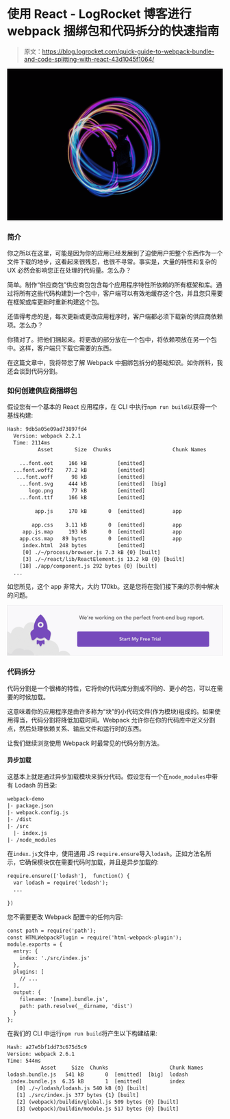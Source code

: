 # 使用 React - LogRocket 博客进行 webpack 捆绑包和代码拆分的快速指南

> 原文：<https://blog.logrocket.com/quick-guide-to-webpack-bundle-and-code-splitting-with-react-43d1045f1064/>

![](img/328c8a48d048eae619f8fe234947a1c3.png)

### **简介**

你之所以在这里，可能是因为你的应用已经发展到了迫使用户把整个东西作为一个文件下载的地步，这看起来很残忍，也很不寻常。事实是，大量的特性和复杂的 UX 必然会影响您正在处理的代码量。怎么办？

简单。制作“供应商包”供应商包包含每个应用程序特性所依赖的所有框架和库。通过将所有这些代码构建到一个包中，客户端可以有效地缓存这个包，并且您只需要在框架或库更新时重新构建这个包。

还值得考虑的是，每次更新或更改应用程序时，客户端都必须下载新的供应商依赖项。怎么办？

你猜对了。把他们捆起来。将更改的部分放在一个包中，将依赖项放在另一个包中。这样，客户端只下载它需要的东西。

在这篇文章中，我将带您了解 Webpack 中捆绑包拆分的基础知识。如你所料，我还会谈到代码分割。

### **如何创建供应商捆绑包**

假设您有一个基本的 React 应用程序，在 CLI 中执行`npm run build`以获得一个基线构建:

```
Hash: 9db5a05e09ad73897fd4
  Version: webpack 2.2.1
  Time: 2114ms
          Asset       Size  Chunks                    Chunk Names

    ...font.eot     166 kB          [emitted]
  ...font.woff2    77.2 kB          [emitted]
   ...font.woff      98 kB          [emitted]
    ...font.svg     444 kB          [emitted]  [big]
       logo.png      77 kB          [emitted]
    ...font.ttf     166 kB          [emitted]

         app.js     170 kB       0  [emitted]         app

        app.css    3.11 kB       0  [emitted]         app
     app.js.map     193 kB       0  [emitted]         app
    app.css.map   89 bytes       0  [emitted]         app
     index.html  248 bytes          [emitted]
     [0] ./~/process/browser.js 7.3 kB {0} [built]
     [3] ./~/react/lib/ReactElement.js 13.2 kB {0} [built]
    [18] ./app/component.js 292 bytes {0} [built]
  ...
```

如您所见，这个 app 非常大，大约 170kb。这是您将在我们接下来的示例中解决的问题。

[![](img/37fb366b01f8ba4b23129468d1953129.png)](https://logrocket.com/signup/)

### 代码拆分

代码分割是一个很棒的特性，它将你的代码库分割成不同的、更小的包，可以在需要的时候加载。

这意味着你的应用程序是由许多称为“块”的小代码文件(作为模块)组成的。如果使用得当，代码分割将降低加载时间。Webpack 允许你在你的代码库中定义分割点，然后处理依赖关系、输出文件和运行时的东西。

让我们继续浏览使用 Webpack 时最常见的代码分割方法。

#### 异步加载

这基本上就是通过异步加载模块来拆分代码。假设您有一个在`node_modules`中带有 Lodash 的目录:

```
webpack-demo 
|- package.json 
|- webpack.config.js 
|- /dist 
|- /src 
  |- index.js
|- /node_modules
```

在`index.js`文件中，使用通用 JS `require.ensure`导入`lodash`。正如方法名所示，它确保模块仅在需要代码时加载，并且是异步加载的:

```
require.ensure(['lodash'],  function() {
  var lodash = require('lodash');
  ...

})
```

您不需要更改 Webpack 配置中的任何内容:

```
const path = require('path');
const HTMLWebpackPlugin = require('html-webpack-plugin');
module.exports = {
  entry: {
    index: './src/index.js'
  },
  plugins: [
    // ...
  ],
  output: {
    filename: '[name].bundle.js',
    path: path.resolve(__dirname, 'dist')
  }
};
```

在我们的 CLI 中运行`npm run build`将产生以下构建结果:

```
Hash: a27e5bf1dd73c675d5c9
Version: webpack 2.6.1
Time: 544ms
           Asset     Size  Chunks                    Chunk Names
lodash.bundle.js   541 kB       0  [emitted]  [big]  lodash
 index.bundle.js  6.35 kB       1  [emitted]         index
   [0] ./~/lodash/lodash.js 540 kB {0} [built]
   [1] ./src/index.js 377 bytes {1} [built]
   [2] (webpack)/buildin/global.js 509 bytes {0} [built]
   [3] (webpack)/buildin/module.js 517 bytes {0} [built]
```